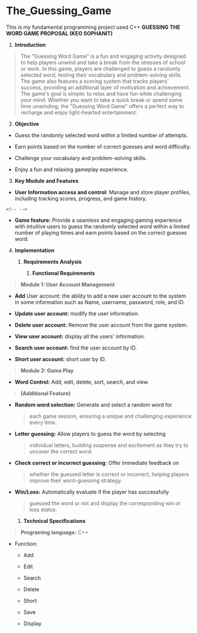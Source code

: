 # The_Guessing_Game
This is my fundamental programming project used C++ 
**GUESSING THE WORD GAME PROPOSAL (KEO SOPHANIT)**

1.  **Introduction**

> The \"Guessing Word Game\" is a fun and engaging activity designed to
> help players unwind and take a break from the stresses of school or
> work. In this game, players are challenged to guess a randomly
> selected word, testing their vocabulary and problem-solving skills.
> The game also features a scoring system that tracks players\' success,
> providing an additional layer of motivation and achievement. The
> game\'s goal is simple: to relax and have fun while challenging your
> mind. Whether you want to take a quick break or spend some time
> unwinding, the \"Guessing Word Game\" offers a perfect way to recharge
> and enjoy light-hearted entertainment.

2.  **Objective**

-   Guess the randomly selected word within a limited number of
    attempts.

-   Earn points based on the number of correct guesses and word
    difficulty.

-   Challenge your vocabulary and problem-solving skills.

-   Enjoy a fun and relaxing gameplay experience.

3.  **Key Module and Features**

-   **User Information access and control:** Manage and store player
    profiles, including tracking scores, progress, and game history.

```{=html}
<!-- -->
```
-   **Game feature:** Provide a seamless and engaging gaming experience
    with intuitive users to guess the randomly selected word within a
    limited number of playing times and earn points based on the correct
    guesses word.

4.  **Implementation**

    1.  **Requirements Analysis**

        1.  **Functional Requirements**

> **Module 1: User Account Management**

-   **Add** User account: the ability to add a new user account to the
    system in some information such as Name, username, password, role,
    and ID.

-   **Update user account:** modify the user information.

-   **Delete user account:** Remove the user account from the game
    system.

-   **View user account:** display all the users\' information.

-   **Search user account:** find the user account by ID.

-   **Short user account:** short user by ID.

> **Module 2: Game Play**

-   **Word Control:** Add, edit, delete, sort, search, and view.

> **(Additional Feature)**

-   **Random word selection:** Generate and select a random word for
    > each game session, ensuring a unique and challenging experience
    > every time.

-   **Letter guessing:** Allow players to guess the word by selecting
    > individual letters, building suspense and excitement as they try
    > to uncover the correct word.

-   **Check correct or incorrect guessing**: Offer immediate feedback on
    > whether the guessed letter is correct or incorrect, helping
    > players improve their word-guessing strategy.

-   **Win/Loss:** Automatically evaluate if the player has successfully
    > guessed the word or not and display the corresponding win or loss
    > status.

    1.  **Technical Specifications**

> **Programing language:** C++

-   Function:

    -   Add

    -   Edit

    -   Search

    -   Delete

    -   Short

    -   Save

    -   Display



